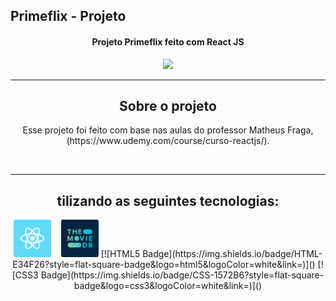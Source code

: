 ## Primeflix - Projeto
<div align="center">
<h4>Projeto Primeflix feito com React JS</h4>
<img width="720px" height="auto" src="https://user-images.githubusercontent.com/92948733/194129609-5b419e9c-a9d2-4d98-b9aa-9ecdd3300fa0.gif" />

<hr/>

<h2> Sobre o projeto </h2>
<p>Esse projeto foi feito com base nas aulas do professor Matheus Fraga, (https://www.udemy.com/course/curso-reactjs/). </p>
<br />

<hr/>

<h2>tilizando as seguintes tecnologias:</h2>
 <a href="https://pt-br.reactjs.org/" target="_blank"><img src="https://github.com/mcosta21/netflix-clone-reactjs/blob/master/docs/icon-reactjs.png?raw=true" alt="React JS" width="60"></a>
  &nbsp&nbsp
<a href="https://www.themoviedb.org/" target="_blank"><img src="https://github.com/mcosta21/netflix-clone-reactjs/blob/master/docs/icon-tmdb.png?raw=true" alt="TMDB" width="60"></a>
[![HTML5 Badge](https://img.shields.io/badge/HTML-E34F26?style=flat-square-badge&logo=html5&logoColor=white&link=)]()
[![CSS3 Badge](https://img.shields.io/badge/CSS-1572B6?style=flat-square-badge&logo=css3&logoColor=white&link=)]()
</div>
